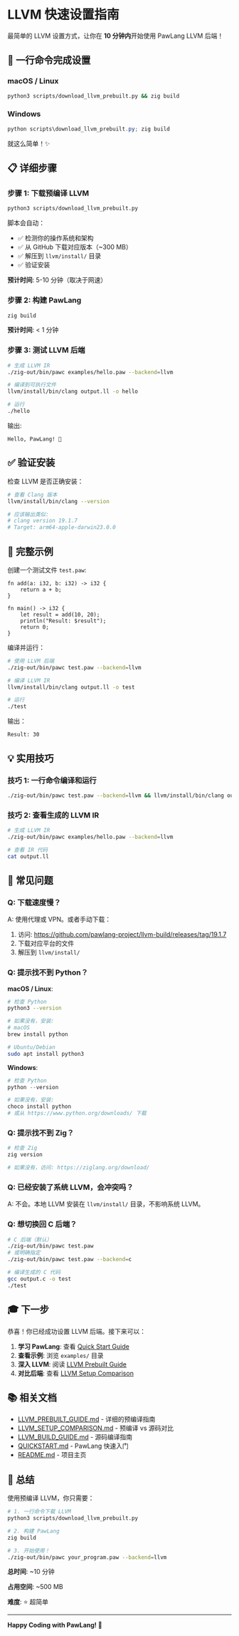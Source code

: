 # LLVM 快速设置指南

最简单的 LLVM 设置方式，让你在 **10 分钟内**开始使用 PawLang LLVM 后端！

## 🚀 一行命令完成设置

### macOS / Linux

```bash
python3 scripts/download_llvm_prebuilt.py && zig build
```

### Windows

```powershell
python scripts\download_llvm_prebuilt.py; zig build
```

就这么简单！✨

## 📋 详细步骤

### 步骤 1: 下载预编译 LLVM

```bash
python3 scripts/download_llvm_prebuilt.py
```

脚本会自动：
- ✅ 检测你的操作系统和架构
- ✅ 从 GitHub 下载对应版本（~300 MB）
- ✅ 解压到 `llvm/install/` 目录
- ✅ 验证安装

**预计时间**: 5-10 分钟（取决于网速）

### 步骤 2: 构建 PawLang

```bash
zig build
```

**预计时间**: < 1 分钟

### 步骤 3: 测试 LLVM 后端

```bash
# 生成 LLVM IR
./zig-out/bin/pawc examples/hello.paw --backend=llvm

# 编译到可执行文件
llvm/install/bin/clang output.ll -o hello

# 运行
./hello
```

输出:
```
Hello, PawLang! 🐾
```

## ✅ 验证安装

检查 LLVM 是否正确安装：

```bash
# 查看 Clang 版本
llvm/install/bin/clang --version

# 应该输出类似:
# clang version 19.1.7
# Target: arm64-apple-darwin23.0.0
```

## 🎯 完整示例

创建一个测试文件 `test.paw`:

```paw
fn add(a: i32, b: i32) -> i32 {
    return a + b;
}

fn main() -> i32 {
    let result = add(10, 20);
    println("Result: $result");
    return 0;
}
```

编译并运行：

```bash
# 使用 LLVM 后端
./zig-out/bin/pawc test.paw --backend=llvm

# 编译 LLVM IR
llvm/install/bin/clang output.ll -o test

# 运行
./test
```

输出：
```
Result: 30
```

## 💡 实用技巧

### 技巧 1: 一行命令编译和运行

```bash
./zig-out/bin/pawc test.paw --backend=llvm && llvm/install/bin/clang output.ll -o test && ./test
```

### 技巧 2: 查看生成的 LLVM IR

```bash
# 生成 LLVM IR
./zig-out/bin/pawc examples/hello.paw --backend=llvm

# 查看 IR 代码
cat output.ll
```

## 🐛 常见问题

### Q: 下载速度慢？

A: 使用代理或 VPN。或者手动下载：
1. 访问: https://github.com/pawlang-project/llvm-build/releases/tag/19.1.7
2. 下载对应平台的文件
3. 解压到 `llvm/install/`

### Q: 提示找不到 Python？

**macOS / Linux**:
```bash
# 检查 Python
python3 --version

# 如果没有，安装:
# macOS
brew install python

# Ubuntu/Debian
sudo apt install python3
```

**Windows**:
```powershell
# 检查 Python
python --version

# 如果没有，安装:
choco install python
# 或从 https://www.python.org/downloads/ 下载
```

### Q: 提示找不到 Zig？

```bash
# 检查 Zig
zig version

# 如果没有，访问: https://ziglang.org/download/
```

### Q: 已经安装了系统 LLVM，会冲突吗？

A: 不会。本地 LLVM 安装在 `llvm/install/` 目录，不影响系统 LLVM。

### Q: 想切换回 C 后端？

```bash
# C 后端（默认）
./zig-out/bin/pawc test.paw
# 或明确指定
./zig-out/bin/pawc test.paw --backend=c

# 编译生成的 C 代码
gcc output.c -o test
./test
```

## 🎓 下一步

恭喜！你已经成功设置 LLVM 后端。接下来可以：

1. **学习 PawLang**: 查看 [Quick Start Guide](QUICKSTART.md)
2. **查看示例**: 浏览 `examples/` 目录
3. **深入 LLVM**: 阅读 [LLVM Prebuilt Guide](LLVM_PREBUILT_GUIDE.md)
4. **对比后端**: 查看 [LLVM Setup Comparison](LLVM_SETUP_COMPARISON.md)

## 📚 相关文档

- [LLVM_PREBUILT_GUIDE.md](LLVM_PREBUILT_GUIDE.md) - 详细的预编译指南
- [LLVM_SETUP_COMPARISON.md](LLVM_SETUP_COMPARISON.md) - 预编译 vs 源码对比
- [LLVM_BUILD_GUIDE.md](LLVM_BUILD_GUIDE.md) - 源码编译指南
- [QUICKSTART.md](QUICKSTART.md) - PawLang 快速入门
- [README.md](../README.md) - 项目主页

## 🏁 总结

使用预编译 LLVM，你只需要：

```bash
# 1. 一行命令下载 LLVM
python3 scripts/download_llvm_prebuilt.py

# 2. 构建 PawLang
zig build

# 3. 开始使用！
./zig-out/bin/pawc your_program.paw --backend=llvm
```

**总时间**: ~10 分钟

**占用空间**: ~500 MB

**难度**: ⭐ 超简单

---

**Happy Coding with PawLang! 🐾**

